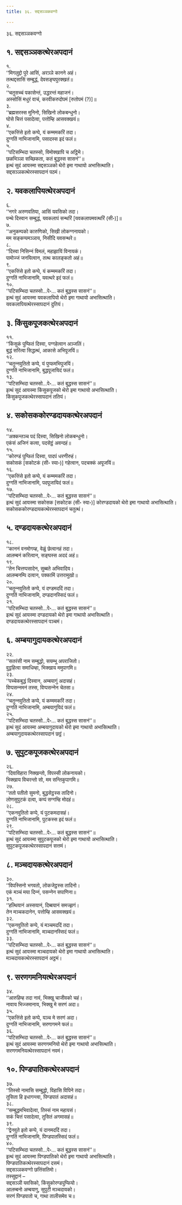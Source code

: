 ```yaml
---
title: ३६. सद्दसञ्‍ञकवग्गो

---
```

३६. सद्दसञ्‍ञकवग्गो  


## १. सद्दसञ्‍ञकत्थेरअपदानं

१.  
‘‘मिगलुद्दो पुरे आसिं, अरञ्‍ञे कानने अहं।  
तत्थद्दसासिं सम्बुद्धं, देवसङ्घपुरक्खतं॥  
२.  
‘‘चतुसच्‍चं पकासेन्तं, उद्धरन्तं महाजनं।  
अस्सोसिं मधुरं वाचं, करवीकरुदोपमं [रुतोपमं (?)]॥  
३.  
‘‘ब्रह्मसरस्स मुनिनो, सिखिनो लोकबन्धुनो।  
घोसे चित्तं पसादेत्वा, पत्तोम्हि आसवक्खयं॥  
४.  
‘‘एकत्तिंसे इतो कप्पे, यं कम्ममकरिं तदा।  
दुग्गतिं नाभिजानामि, पसादस्स इदं फलं॥  
५.  
‘‘पटिसम्भिदा चतस्सो, विमोक्खापि च अट्ठिमे।  
छळभिञ्‍ञा सच्छिकता, कतं बुद्धस्स सासनं’’॥  
इत्थं सुदं आयस्मा सद्दसञ्‍ञको थेरो इमा गाथायो अभासित्थाति।  
सद्दसञ्‍ञकत्थेरस्सापदानं पठमं।  


## २. यवकलापियत्थेरअपदानं

६.  
‘‘नगरे अरुणवतिया, आसिं यवसिको तदा।  
पन्थे दिस्वान सम्बुद्धं, यवकलापं सन्थरिं [यवकलापमवत्थरिं (सी॰)]॥  
७.  
‘‘अनुकम्पको कारुणिको, सिखी लोकग्गनायको।  
मम सङ्कप्पमञ्‍ञाय, निसीदि यवसन्थरे॥  
८.  
‘‘दिस्वा निसिन्‍नं विमलं, महाझायिं विनायकं।  
पामोज्‍जं जनयित्वान, तत्थ कालङ्कतो अहं॥  
९.  
‘‘एकत्तिंसे इतो कप्पे, यं कम्ममकरिं तदा।  
दुग्गतिं नाभिजानामि, यवत्थरे इदं फलं॥  
१०.  
‘‘पटिसम्भिदा चतस्सो…पे॰… कतं बुद्धस्स सासनं’’॥  
इत्थं सुदं आयस्मा यवकलापियो थेरो इमा गाथायो अभासित्थाति।  
यवकलापियत्थेरस्सापदानं दुतियं।  


## ३. किंसुकपूजकत्थेरअपदानं

११.  
‘‘किंसुकं पुप्फितं दिस्वा, पग्गहेत्वान अञ्‍जलिं।  
बुद्धं सरित्वा सिद्धत्थं, आकासे अभिपूजयिं॥  
१२.  
‘‘चतुन्‍नवुतितो कप्पे, यं पुप्फमभिपूजयिं।  
दुग्गतिं नाभिजानामि, बुद्धपूजायिदं फलं॥  
१३.  
‘‘पटिसम्भिदा चतस्सो…पे॰… कतं बुद्धस्स सासनं’’॥  
इत्थं सुदं आयस्मा किंसुकपूजको थेरो इमा गाथायो अभासित्थाति।  
किंसुकपूजकत्थेरस्सापदानं ततियं।  


## ४. सकोसककोरण्डदायकत्थेरअपदानं

१४.  
‘‘अक्‍कन्तञ्‍च पदं दिस्वा, सिखिनो लोकबन्धुनो।  
एकंसं अजिनं कत्वा, पदसेट्ठं अवन्दहं॥  
१५.  
‘‘कोरण्डं पुप्फितं दिस्वा, पादपं धरणीरुहं।  
सकोसकं [सकोटकं (सी॰ स्या॰)] गहेत्वान, पदचक्‍कं अपूजयिं॥  
१६.  
‘‘एकत्तिंसे इतो कप्पे, यं कम्ममकरिं तदा।  
दुग्गतिं नाभिजानामि, पदपूजायिदं फलं॥  
१७.  
‘‘पटिसम्भिदा चतस्सो…पे॰… कतं बुद्धस्स सासनं’’॥  
इत्थं सुदं आयस्मा सकोसक [सकोटक (सी॰ स्या॰)] कोरण्डदायको थेरो इमा गाथायो अभासित्थाति।  
सकोसककोरण्डदायकत्थेरस्सापदानं चतुत्थं।  


## ५. दण्डदायकत्थेरअपदानं

१८.  
‘‘काननं वनमोगय्ह, वेळुं छेत्वानहं तदा।  
आलम्बनं करित्वान, सङ्घस्स अददं अहं॥  
१९.  
‘‘तेन चित्तप्पसादेन, सुब्बते अभिवादिय।  
आलम्बनम्पि दत्वान, पक्‍कामिं उत्तरामुखो॥  
२०.  
‘‘चतुन्‍नवुतितो कप्पे, यं दण्डमददिं तदा।  
दुग्गतिं नाभिजानामि, दण्डदानस्सिदं फलं॥  
२१.  
‘‘पटिसम्भिदा चतस्सो…पे॰… कतं बुद्धस्स सासनं’’॥  
इत्थं सुदं आयस्मा दण्डदायको थेरो इमा गाथायो अभासित्थाति।  
दण्डदायकत्थेरस्सापदानं पञ्‍चमं।  


## ६. अम्बयागुदायकत्थेरअपदानं

२२.  
‘‘सतरंसी नाम सम्बुद्धो, सयम्भू अपराजितो।  
वुट्ठहित्वा समाधिम्हा, भिक्खाय ममुपागमि॥  
२३.  
‘‘पच्‍चेकबुद्धं दिस्वान, अम्बयागुं अदासहं।  
विप्पसन्‍नमनं तस्स, विप्पसन्‍नेन चेतसा॥  
२४.  
‘‘चतुन्‍नवुतितो कप्पे, यं कम्ममकरिं तदा।  
दुग्गतिं नाभिजानामि, अम्बयागुयिदं फलं॥  
२५.  
‘‘पटिसम्भिदा चतस्सो…पे॰… कतं बुद्धस्स सासनं’’॥  
इत्थं सुदं आयस्मा अम्बयागुदायको थेरो इमा गाथायो अभासित्थाति।  
अम्बयागुदायकत्थेरस्सापदानं छट्ठं।  


## ७. सुपुटकपूजकत्थेरअपदानं

२६.  
‘‘दिवाविहारा निक्खन्तो, विपस्सी लोकनायको।  
भिक्खाय विचरन्तो सो, मम सन्तिकुपागमि॥  
२७.  
‘‘ततो पतीतो सुमनो, बुद्धसेट्ठस्स तादिनो।  
लोणसुपुटकं दत्वा, कप्पं सग्गम्हि मोदहं॥  
२८.  
‘‘एकनवुतितो कप्पे, यं पुटकमदासहं।  
दुग्गतिं नाभिजानामि, पुटकस्स इदं फलं॥  
२९.  
‘‘पटिसम्भिदा चतस्सो…पे॰… कतं बुद्धस्स सासनं’’॥  
इत्थं सुदं आयस्मा सुपुटकपूजको थेरो इमा गाथायो अभासित्थाति।  
सुपुटकपूजकत्थेरस्सापदानं सत्तमं।  


## ८. मञ्‍चदायकत्थेरअपदानं

३०.  
‘‘विपस्सिनो भगवतो, लोकजेट्ठस्स तादिनो।  
एकं मञ्‍चं मया दिन्‍नं, पसन्‍नेन सपाणिना॥  
३१.  
‘‘हत्थियानं अस्सयानं, दिब्बयानं समज्झगं।  
तेन मञ्‍चकदानेन, पत्तोम्हि आसवक्खयं॥  
३२.  
‘‘एकनवुतितो कप्पे, यं मञ्‍चमददिं तदा।  
दुग्गतिं नाभिजानामि, मञ्‍चदानस्सिदं फलं॥  
३३.  
‘‘पटिसम्भिदा चतस्सो…पे॰… कतं बुद्धस्स सासनं’’॥  
इत्थं सुदं आयस्मा मञ्‍चदायको थेरो इमा गाथायो अभासित्थाति।  
मञ्‍चदायकत्थेरस्सापदानं अट्ठमं।  


## ९. सरणगमनियत्थेरअपदानं

३४.  
‘‘आरुहिम्ह तदा नावं, भिक्खु चाजीवको चहं।  
नावाय भिज्‍जमानाय, भिक्खु मे सरणं अदा॥  
३५.  
‘‘एकत्तिंसे इतो कप्पे, यञ्‍च मे सरणं अदा।  
दुग्गतिं नाभिजानामि, सरणागमने फलं॥  
३६.  
‘‘पटिसम्भिदा चतस्सो…पे॰… कतं बुद्धस्स सासनं’’॥  
इत्थं सुदं आयस्मा सरणगमनियो थेरो इमा गाथायो अभासित्थाति।  
सरणगमनियत्थेरस्सापदानं नवमं।  


## १०. पिण्डपातिकत्थेरअपदानं

३७.  
‘‘तिस्सो नामासि सम्बुद्धो, विहासि विपिने तदा।  
तुसिता हि इधागन्त्वा, पिण्डपातं अदासहं॥  
३८.  
‘‘सम्बुद्धमभिवादेत्वा, तिस्सं नाम महायसं।  
सकं चित्तं पसादेत्वा, तुसितं अगमासहं॥  
३९.  
‘‘द्वेनवुते इतो कप्पे, यं दानमददिं तदा।  
दुग्गतिं नाभिजानामि, पिण्डपातस्सिदं फलं॥  
४०.  
‘‘पटिसम्भिदा चतस्सो…पे॰… कतं बुद्धस्स सासनं’’॥  
इत्थं सुदं आयस्मा पिण्डपातिको थेरो इमा गाथायो अभासित्थाति।  
पिण्डपातिकत्थेरस्सापदानं दसमं।  
सद्दसञ्‍ञकवग्गो छत्तिंसतिमो।  
तस्सुद्दानं –  
सद्दसञ्‍ञी यवसिको, किंसुकोरण्डपुप्फियो।  
आलम्बनो अम्बयागु, सुपुटी मञ्‍चदायको।  
सरणं पिण्डपातो च, गाथा तालीसमेव च॥  